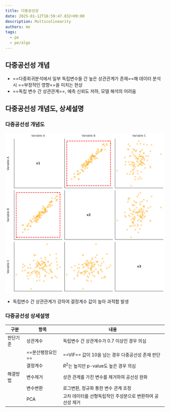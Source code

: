 ```yaml
---
title: 다중공선성
date: 2025-01-12T16:59:47.832+09:00
description: Multicolinearity
authors: me
tags:
  - pe
  - pe/algo 
---
```


## 다중공선성 개념

- ==다중회귀분석에서 일부 독립변수들 간 높은 상관관계가 존재==해 데이터 분석시 ==부정적인 영향==을 미치는 현상
- ==독립 변수 간 상관관계==, 예측 신뢰도 저하, 모델 해석의 어려움

## 다중공선성 개념도, 상세설명

### 다중공선성 개념도

![Multicolinearity](./assets/multicolinearity.png)

- 독립변수 간 상관관계가 강하여 결정계수 값이 높아 과적합 발생

### 다중공선성 상세설명

| 구분 | 항목 | 내용 |
| --- | --- | --- |
| 판단기준 | 상관계수 | 독립변수 간 상관계수가 0.7 이상인 경우 의심 |
| | ==분산팽창요인== | ==VIF== 값이 10을 넘는 경우 다중공선성 존재 판단 |
| | 결정계수 | $R^2$는 높지만 p-value도 높은 경우 의심 |
| 해결방법 | 변수제거 | 상관 관계를 가진 변수를 제거하여 공선성 완화 |
| | 변수변환 | 로그변환, 정규화 통한 변수 관계 조정 |
| | PCA | 고차 데이터를 선형독립적인 주성분으로 변환하여 공선성 제거 |
